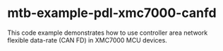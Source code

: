 # mtb-example-pdl-xmc7000-canfd
This code example demonstrates how to use controller area network flexible data-rate (CAN FD) in XMC7000 MCU devices.
